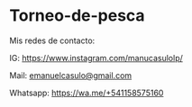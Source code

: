 # Torneo-de-pesca

Mis redes de contacto:

IG: https://www.instagram.com/manucasulolp/

Mail: emanuelcasulo@gmail.com

Whatsapp: https://wa.me/+541158575160
